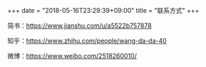 +++
date = "2018-05-16T23:29:39+09:00"
title = "联系方式"
+++

简书：https://www.jianshu.com/u/a5522b757878

知乎：https://www.zhihu.com/people/wang-da-da-40

微博：https://www.weibo.com/2518260010/
